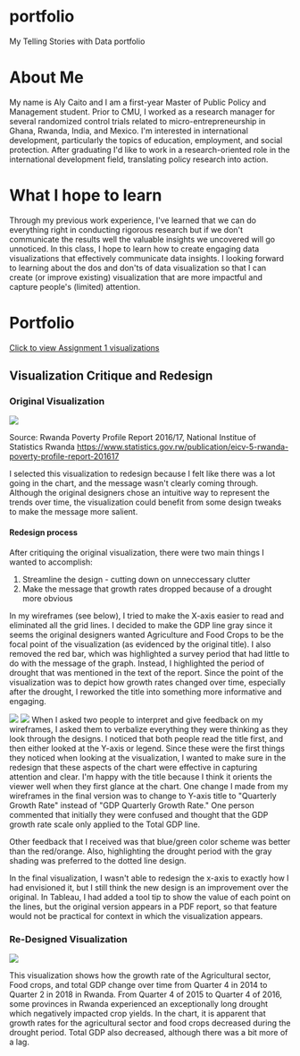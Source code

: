# portfolio
My Telling Stories with Data portfolio

# About Me

My name is Aly Caito and I am a first-year Master of Public Policy and Management student. Prior to CMU, I worked as a research manager for several randomized control trials related to micro-entrepreneurship in Ghana, Rwanda, India, and Mexico. I'm interested in international development, particularly the topics of education, employment, and social protection. After graduating I'd like to work in a research-oriented role in the international development field, translating policy research into action. 

# What I hope to learn

Through my previous work experience, I've learned that we can do everything right in conducting rigorous research but if we don't communicate the results well the valuable insights we uncovered will go unnoticed. In this class, I hope to learn how to create engaging data visualizations that effectively communicate data insights. I looking forward to learning about the dos and don'ts of data visualization so that I can create (or improve existing) visualization that are more impactful and capture people's (limited) attention.

# Portfolio

[Click to view Assignment 1 visualizations](https://alycaito.github.io/portfolio/dataviz2)

## Visualization Critique and Redesign
### Original Visualization

![](https://alycaito.github.io/portfolio/Data_critique_RW.PNG)

Source: Rwanda Poverty Profile Report 2016/17, National Institue of Statistics Rwanda
https://www.statistics.gov.rw/publication/eicv-5-rwanda-poverty-profile-report-201617

I selected this visualization to redesign because I felt like there was a lot going in the chart, and the message wasn't clearly coming through. Although the original designers chose an intuitive way to represent the trends over time, the visualization could benefit from some design tweaks to make the message more salient.
#### Redesign process

After critiquing the original visualization, there were two main things I wanted to accomplish:
1) Streamline the design - cutting down on unneccessary clutter
2) Make the message that growth rates dropped because of a drought more obvious

In my wireframes (see below), I tried to make the X-axis easier to read and eliminated all the grid lines. I decided to make the GDP line gray since it seems the original designers wanted Agriculture and Food Crops to be the focal point of the visualization (as evidenced by the original title). I also removed the red bar, which was highlighted a survey period that had little to do with the message of the graph. Instead, I highlighted the period of drought that was mentioned in the text of the report. Since the point of the visualization was to depict how growth rates changed over time, especially after the drought, I reworked the title into something more informative and engaging. 

![](https://alycaito.github.io/portfolio/Chart_redesign1.PNG)
![](https://alycaito.github.io/portfolio/Chart_redesign2.PNG)
When I asked two people to interpret and give feedback on my wireframes, I asked them to verbalize everything they were thinking as they look through the designs. I noticed that both people read the title first, and then either looked at the Y-axis or legend. Since these were the first things they noticed when looking at the visualization, I wanted to make sure in the redesign that these aspects of the chart were effective in capturing attention and clear. I'm happy with the title because I think it orients the viewer well when they first glance at the chart. One change I made from my wireframes in the final version was to change to Y-axis title to "Quarterly Growth Rate" instead of "GDP Quarterly Growth Rate." One person commented that initially they were confused and thought that the GDP growth rate scale only applied to the Total GDP line. 

Other feedback that I received was that blue/green color scheme was better than the red/orange. Also, highlighting the drought period with the gray shading was preferred to the dotted line design.

In the final visualization, I wasn't able to redesign the x-axis to exactly how I had envisioned it, but I still think the new design is an improvement over the original. In Tableau, I had added a tool tip to show the value of each point on the lines, but the original version appears in a PDF report, so that feature would not be practical for context in which the visualization appears. 

### Re-Designed Visualization
![](https://alycaito.github.io/portfolio/Figure15-2.png)

This visualization shows how the growth rate of the Agricultural sector, Food crops, and total GDP change over time from Quarter 4 in 2014 to Quarter 2 in 2018 in Rwanda. From Quarter 4 of 2015 to Quarter 4 of 2016, some provinces in Rwanda experienced an exceptionally long drought which negatively impacted crop yields. In the chart, it is apparent that growth rates for the agricultural sector and food crops decreased during the drought period. Total GDP also decreased, although there was a bit more of a lag.
